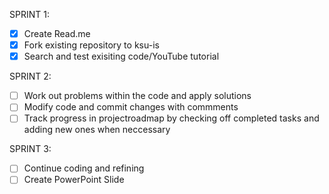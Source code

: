SPRINT 1:
- [X] Create Read.me
- [X] Fork existing repository to ksu-is
- [X] Search and test exisiting code/YouTube tutorial

SPRINT 2:

- [ ] Work out problems within the code and apply solutions
- [ ] Modify code and commit changes with commments
- [ ] Track progress in projectroadmap by checking off completed tasks and adding new ones when neccessary

SPRINT 3:

- [ ] Continue coding and refining 
- [ ] Create PowerPoint Slide